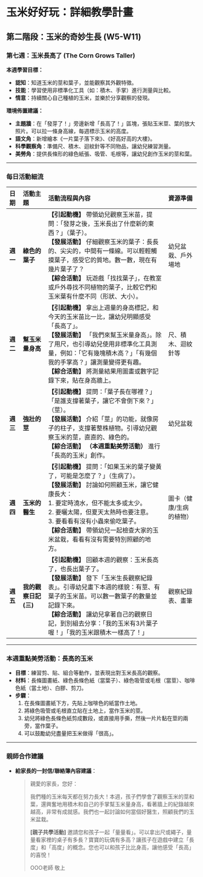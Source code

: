 # 玉米好好玩：詳細教學計畫

## 第二階段：玉米的奇妙生長 (W5-W11)
### **第七週：玉米長高了 (The Corn Grows Taller)**

**本週學習目標：**
*   **認知**：知道玉米的莖和葉子，並能觀察其外觀特徵。
*   **技能**：學習使用非標準化工具（如：積木、手掌）進行測量與比較。
*   **情意**：持續關心自己種植的玉米，並樂於分享觀察的發現。

**環境佈置建議：**
*   **主題牆**：在「發芽了！」旁邊新增「長高了！」區塊，張貼玉米莖、葉的放大照片。可以拉一條身高線，每週標示玉米的高度。
*   **語文角**：新增繪本《一片葉子落下來》、《好高好高的大樓》。
*   **科學觀察角**：準備尺、積木、迴紋針等不同物品，讓幼兒練習測量。
*   **美勞角**：提供長條形的綠色紙張、吸管、毛根等，讓幼兒創作玉米的莖和葉。

---

### **每日活動細流**

| 日期 | 活動主題 | 活動流程與內容 | 資源準備 |
| :--- | :--- | :--- | :--- |
| **週一** | **綠色的葉子** | **【引起動機】** 帶領幼兒觀察玉米苗，提問：「發芽之後，玉米長出了什麼新的東西？」（葉子）。<br> **【發展活動】** 仔細觀察玉米的葉子：長長的、尖尖的，中間有一條線。可以輕輕觸摸葉子，感受它的質地。數一數，現在有幾片葉子了？<br> **【綜合活動】** 玩遊戲「找找葉子」，在教室或戶外尋找不同植物的葉子，比較它們和玉米葉有什麼不同（形狀、大小）。 | 幼兒盆栽、戶外場地 |
| **週二** | **幫玉米量身高** | **【引起動機】** 拿出上週量的身高標記，和今天的玉米苗比一比，讓幼兒明顯感受「長高了」。<br> **【發展活動】** 「我們來幫玉米量身高」。除了用尺，也引導幼兒使用非標準化工具測量，例如：「它有幾塊積木高？」「有幾個我的手掌高？」讓測量變得更有趣。<br> **【綜合活動】** 將測量結果用圖畫或數字記錄下來，貼在身高牆上。 | 尺、積木、迴紋針等 |
| **週三** | **強壯的莖** | **【引起動機】** 提問：「葉子長在哪裡？」「是誰支撐著葉子，讓它不會倒下來？」（莖）。<br> **【發展活動】** 介紹「莖」的功能，就像房子的柱子，支撐著整株植物。引導幼兒觀察玉米的莖，直直的、綠色的。<br> **【綜合活動】** **（本週重點美勞活動）** 進行「長高的玉米」創作。 | 幼兒盆栽 |
| **週四** | **玉米的醫生** | **【引起動機】** 提問：「如果玉米的葉子變黃了，可能是怎麼了？」（生病了）。<br> **【發展活動】** 討論如何照顧玉米，讓它健康長大：<br>   1.  要定時澆水，但不能太多或太少。<br>   2.  要曬太陽，但夏天太熱時也要注意。<br>   3.  要看看有沒有小蟲來偷吃葉子。<br> **【綜合活動】** 帶領幼兒一起檢查大家的玉米盆栽，看看有沒有需要特別照顧的地方。 | 圖卡（健康/生病的植物） |
| **週五** | **我的觀察日記(三)** | **【引起動機】** 回顧本週的觀察：玉米長高了，也長出葉子了。<br> **【發展活動】** 發下「玉米生長觀察紀錄表」。引導幼兒畫下本週的樣貌：有莖、有葉子的玉米苗。可以數一數葉子的數量並記錄下來。<br> **【綜合活動】** 讓幼兒拿著自己的觀察日記，到別組去分享：「我的玉米有3片葉子喔！」「我的玉米跟積木一樣高了！」 | 觀察紀錄表、畫筆 |

---

### **本週重點美勞活動：長高的玉米**
*   **目標**：練習剪、貼、組合等動作，並表現出對玉米長高的觀察。
*   **材料**：長條圖畫紙、綠色長條色紙（當葉子）、綠色吸管或毛根（當莖）、咖啡色紙（當土地）、白膠、剪刀。
*   **步驟**：
    1.  在長條圖畫紙下方，先貼上咖啡色的紙當作土地。
    2.  將綠色吸管或毛根直立貼在土地上，當作玉米的莖。
    3.  幼兒將綠色長條色紙剪成數段，或直接用手撕，然後一片片黏在莖的兩旁，當作葉子。
    4.  可以鼓勵幼兒盡量把玉米做得「很高」。

---

### **親師合作建議**
*   **給家長的一封信/聯絡簿內容建議**：
    > 親愛的家長，您好：
    >
    > 我們種的玉米每天都在努力長大！本週，孩子們學會了觀察玉米的莖和葉，還興奮地用積木和自己的手掌幫玉米量身高，看著牆上的紀錄越來越高，非常有成就感。我們也一起討論如何當個好醫生，照顧我們的玉米盆栽。
    >
    > **[親子共學活動]**
    > 邀請您和孩子一起「量量看」。可以拿出尺或繩子，量量看家裡的桌子有多長？寶寶的玩偶有多高？讓孩子在遊戲中建立「長度」和「高度」的概念。您也可以和孩子比比身高，讓他感受「長高」的喜悅！
    >
    > OOO老師 敬上
